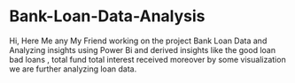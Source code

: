 # Bank-Loan-Data-Analysis
Hi, Here Me any My Friend working on the project Bank Loan Data and Analyzing insights using Power Bi and derived insights like the good loan bad loans , total fund total interest received moreover by some visualization we are further analyzing loan data.
